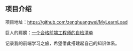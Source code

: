 ## 项目介绍

项目地址：<https://github.com/zenghuangwei/MyLearnLoad>

巨人的肩膀：[一个合格前端工程师的自检清单](https://juejin.im/post/5cc1da82f265da036023b628#heading-45)


记录我的前端学习之旅，希望借此搭建起自己的知识体系。